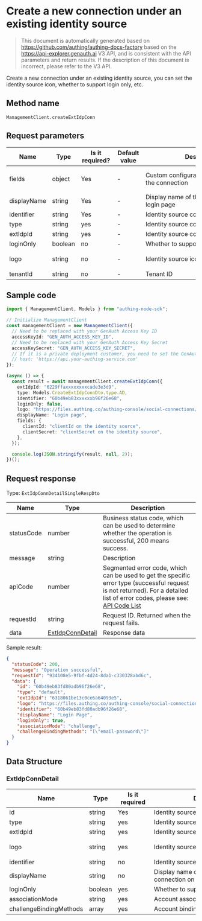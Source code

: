 # Create a new connection under an existing identity source

<!--
Warning ⚠️:
Do not modify this document directly,
https://github.com/Authing/authing-docs-factory
Use this project to generate
-->

<LastUpdated />

> This document is automatically generated based on https://github.com/authing/authing-docs-factory based on the https://api-explorer.genauth.ai V3 API, and is consistent with the API parameters and return results. If the description of this document is incorrect, please refer to the V3 API.

Create a new connection under an existing identity source, you can set the identity source icon, whether to support login only, etc.

## Method name

`ManagementClient.createExtIdpConn`

## Request parameters

| Name        | Type    | <div style="width:80px">Is it required?</div> | <div style="width:60px">Default value</div> | <div style="width:300px">Description</div>          | <div style="width:200px">Sample value</div>                                                           |
| ----------- | ------- | --------------------------------------------- | ------------------------------------------- | --------------------------------------------------- | ----------------------------------------------------------------------------------------------------- |
| fields      | object  | Yes                                           | -                                           | Custom configuration information for the connection | `{"clientId":"clientId on the identity source","clientSecret":"clientSecret on the identity source"}` |
| displayName | string  | Yes                                           | -                                           | Display name of the connection on the login page    | `Login page`                                                                                          |
| identifier  | string  | Yes                                           | -                                           | Identity source connection identifier               | `60b49eb83fd80adb96f26e68`                                                                            |
| type        | string  | yes                                           | -                                           | Identity source connection type                     | `ad`                                                                                                  |
| extIdpId    | string  | yes                                           | -                                           | Identity source connection ID                       | `60b49eb83fd80adb96f26e68`                                                                            |
| loginOnly   | boolean | no                                            | -                                           | Whether to support login only                       |                                                                                                       |
| logo        | string  | no                                            | -                                           | Identity source icon                                | `https://files.authing.co/authing-console/social-connections/icon_xiaochengxu@2x.png`                 |
| tenantId    | string  | no                                            | -                                           | Tenant ID                                           | `60b49eb83fd80adb96f26e68`                                                                            |

## Sample code

```ts
import { ManagementClient, Models } from "authing-node-sdk";

// Initialize ManagementClient
const managementClient = new ManagementClient({
  // Need to be replaced with your GenAuth Access Key ID
  accessKeyId: "GEN_AUTH_ACCESS_KEY_ID",
  // Need to be replaced with your GenAuth Access Key Secret
  accessKeySecret: "GEN_AUTH_ACCESS_KEY_SECRET",
  // If it is a private deployment customer, you need to set the GenAuth service domain name
  // host: 'https://api.your-authing-service.com'
});

(async () => {
  const result = await managementClient.createExtIdpConn({
    extIdpId: "6229ffaxxxxxxxxcade3e3d9",
    type: Models.CreateExtIdpConnDto.type.AD,
    identifier: "60b49eb83xxxxxxb96f26e68",
    loginOnly: false,
    logo: "https://files.authing.co/authing-console/social-connections/icon_xiaochengxu@2x.png",
    displayName: "Login page",
    fields: {
      clientId: "clientId on the identity source",
      clientSecret: "clientSecret on the identity source",
    },
  });

  console.log(JSON.stringify(result, null, 2));
})();
```

## Request response

Type: `ExtIdpConnDetailSingleRespDto`

| Name       | Type                                             | Description                                                                                                                                                                                                                                                                                                                                         |
| ---------- | ------------------------------------------------ | --------------------------------------------------------------------------------------------------------------------------------------------------------------------------------------------------------------------------------------------------------------------------------------------------------------------------------------------------- |
| statusCode | number                                           | Business status code, which can be used to determine whether the operation is successful, 200 means success.                                                                                                                                                                                                                                        |
| message    | string                                           | Description                                                                                                                                                                                                                                                                                                                                         |
| apiCode    | number                                           | Segmented error code, which can be used to get the specific error type (successful request is not returned). For a detailed list of error codes, please see: [API Code List](https://api-explorer.genauth.ai/?tag=group/%E5%BC%80%E5%8F%91%E5%87%86%E5%A4%87#tag/%E5%BC%80%E5%8F%91%E5%87%86%E5%A4%87/%E9%94%99%E8%AF%AF%E5%A4%84%E7%90%86/apiCode) |
| requestId  | string                                           | Request ID. Returned when the request fails.                                                                                                                                                                                                                                                                                                        |
| data       | <a href="#ExtIdpConnDetail">ExtIdpConnDetail</a> | Response data                                                                                                                                                                                                                                                                                                                                       |

Sample result:

```json
{
  "statusCode": 200,
  "message": "Operation successful",
  "requestId": "934108e5-9fbf-4d24-8da1-c330328abd6c",
  "data": {
    "id": "60b49eb83fd80adb96f26e68",
    "type": "default",
    "extIdpId": "6318061be13c0ce6a64093e5",
    "logo": "https://files.authing.co/authing-console/social-connections/icon_xiaochengxu@2x.png",
    "identifier": "60b49eb83fd80adb96f26e68",
    "displayName": "Login Page",
    "loginOnly": true,
    "associationMode": "challenge",
    "challengeBindingMethods": "[\"email-password\"]"
  }
}
```

## Data Structure

### <a id="ExtIdpConnDetail"></a> ExtIdpConnDetail

| Name                    | Type    | <div style="width:80px">Is it required</div> | <div style="width:300px">Description</div>                       | <div style="width:200px">Sample value</div>                                           |
| ----------------------- | ------- | -------------------------------------------- | ---------------------------------------------------------------- | ------------------------------------------------------------------------------------- |
| id                      | string  | Yes                                          | Identity source connection id                                    | `60b49eb83fd80adb96f26e68`                                                            |
| type                    | string  | yes                                          | Identity source connection type                                  | oidc                                                                                  |
| extIdpId                | string  | yes                                          | Identity source ID                                               | `6318061be13c0ce6a64093e5`                                                            |
| logo                    | string  | yes                                          | Identity source connection icon                                  | `https://files.authing.co/authing-console/social-connections/icon_xiaochengxu@2x.png` |
| identifier              | string  | no                                           | Identity source connection identifier                            | `60b49eb83fd80adb96f26e68`                                                            |
| displayName             | string  | no                                           | Display name of the identity source connection on the login page | `LoginPage`                                                                           |
| loginOnly               | boolean | yes                                          | Whether to support only login                                    | `true`                                                                                |
| associationMode         | string  | yes                                          | Account association mode                                         | none                                                                                  |
| challengeBindingMethods | array   | yes                                          | Account binding method                                           | `["email-password"]`                                                                  |
